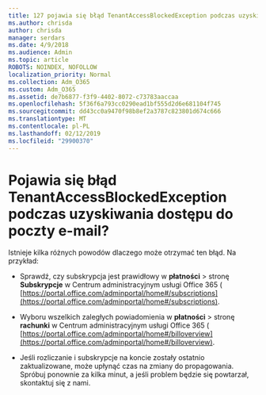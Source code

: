 ```yaml
---
title: 127 pojawia się błąd TenantAccessBlockedException podczas uzyskiwania dostępu do poczty e-mail?
ms.author: chrisda
author: chrisda
manager: serdars
ms.date: 4/9/2018
ms.audience: Admin
ms.topic: article
ROBOTS: NOINDEX, NOFOLLOW
localization_priority: Normal
ms.collection: Adm_O365
ms.custom: Adm_O365
ms.assetid: de7b6877-f3f9-4402-8072-c73783aaccaa
ms.openlocfilehash: 5f36f6a793cc0290ead1bf555d2d6e681104f745
ms.sourcegitcommit: dd43cc0a9470f98b8ef2a3787c823801d674c666
ms.translationtype: MT
ms.contentlocale: pl-PL
ms.lasthandoff: 02/12/2019
ms.locfileid: "29900370"
---
```

# <a name="getting-a-tenantaccessblockedexception-error-when-accessing-email"></a>Pojawia się błąd TenantAccessBlockedException podczas uzyskiwania dostępu do poczty e-mail?

Istnieje kilka różnych powodów dlaczego może otrzymać ten błąd. Na przykład:
  
- Sprawdź, czy subskrypcja jest prawidłowy w **płatności** \> stronę **Subskrypcje** w Centrum administracyjnym usługi Office 365 ( [https://portal.office.com/adminportal/home#/subscriptions](https://portal.office.com/adminportal/home#/subscriptions).
    
- Wyboru wszelkich zaległych powiadomienia w **płatności** \> stronę **rachunki** w Centrum administracyjnym usługi Office 365 ( [https://portal.office.com/adminportal/home#/billoverview](https://portal.office.com/adminportal/home#/billoverview).
    
- Jeśli rozliczanie i subskrypcje na koncie zostały ostatnio zaktualizowane, może upłynąć czas na zmiany do propagowania. Spróbuj ponownie za kilka minut, a jeśli problem będzie się powtarzał, skontaktuj się z nami.
    

